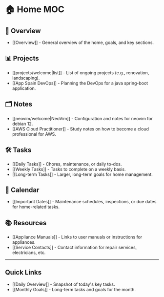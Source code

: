 # 🏠 Home MOC

## 📝 Overview
- [[Overview]] - General overview of the home, goals, and key sections.
  
## 📊 Projects
- [[projects/welcome|list]] - List of ongoing projects (e.g., renovation, landscaping).
- [[App Spain DevOps]] - Planning the DevOps for a java spring-boot application.

## 🗂️ Notes
- [[neovim/welcome|NeoVim]] - Configuration and notes for neovim for debian 12.
- [[AWS Cloud Practitioner]] - Study notes on how to become a cloud professional for AWS.

## 🛠️ Tasks
- [[Daily Tasks]] - Chores, maintenance, or daily to-dos.
- [[Weekly Tasks]] - Tasks to complete on a weekly basis.
- [[Long-term Tasks]] - Larger, long-term goals for home management.

## 📅 Calendar
- [[Important Dates]] - Maintenance schedules, inspections, or due dates for home-related tasks.

## 📚 Resources
- [[Appliance Manuals]] - Links to user manuals or instructions for appliances.
- [[Service Contacts]] - Contact information for repair services, electricians, etc.

---

## Quick Links
- [[Daily Overview]] - Snapshot of today's key tasks.
- [[Monthly Goals]] - Long-term tasks and goals for the month.